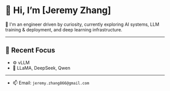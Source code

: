 # 👋 Hi, I’m [Jeremy Zhang]

🚀 I'm an engineer driven by curiosity, currently exploring AI systems, LLM training & deployment, and deep learning infrastructure.

---


## 🧩 Recent Focus

- ⚙️ vLLM
- 🧠 LLaMA, DeepSeek, Qwen

---

- 📫 Email: `jeremy.zhang866@gmail.com`
